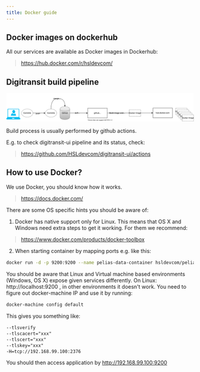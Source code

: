 ```yaml
---
title: Docker guide
---
```


## Docker images on dockerhub

All our services are available as Docker images in Dockerhub:
> https://hub.docker.com/r/hsldevcom/

## Digitransit build pipeline

![build pipeline](build-pipeline.svg)

Build process is usually performed by github actions.

E.g. to check digitransit-ui pipeline and its status, check:
> https://github.com/HSLdevcom/digitransit-ui/actions

## <a name="docker"></a>How to use Docker?
We use Docker, you should know how it works.
> https://docs.docker.com/

There are some OS specific hints you should be aware of:
1. Docker has native support only for Linux. This means that OS X and Windows need extra steps to get it working. For them we recommend:
> https://www.docker.com/products/docker-toolbox

2. When starting container by mapping ports e.g. like this:

```bash
docker run -d -p 9200:9200 --name pelias-data-container hsldevcom/pelias-data-container
```

You should be aware that Linux and Virtual machine based environments (Windows, OS X) expose given services differently.
On Linux: http://localhost:9200 , in other environments it doesn't work. You need to figure out docker-machine IP and use it by running:

```bash
docker-machine config default
```

This gives you something like:
```
--tlsverify
--tlscacert="xxx"
--tlscert="xxx"
--tlskey="xxx"
-H=tcp://192.168.99.100:2376
```

You should then access application by http://192.168.99.100:9200
